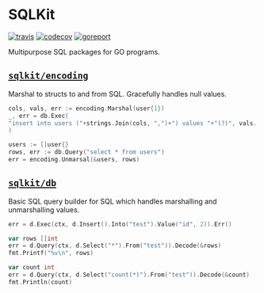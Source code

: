 # SQLKit

[![travis](https://travis-ci.org/ColDog/sqlkit.svg?branch=master)](https://travis-ci.org/ColDog/sqlkit.svg?branch=master)
[![codecov](https://codecov.io/gh/ColDog/sqlkit/branch/master/graph/badge.svg)](https://codecov.io/gh/ColDog/sqlkit)
[![goreport](https://goreportcard.com/badge/github.com/ColDog/sqlkit)](https://goreportcard.com/report/github.com/ColDog/sqlkit)

Multipurpose SQL packages for GO programs.

## [`sqlkit/encoding`](encoding)

Marshal to structs to and from SQL. Gracefully handles null values.

```go
cols, vals, err := encoding.Marshal(user{1})
_, err = db.Exec(
"insert into users ("+strings.Join(cols, ",")+") values "+"(?)", vals...,
)

users := []user{}
rows, err := db.Query("select * from users")
err = encoding.Unmarsal(&users, rows)
```

## [`sqlkit/db`](db)

Basic SQL query builder for SQL which handles marshalling and unmarshalling values.

```go
err = d.Exec(ctx, d.Insert().Into("test").Value("id", 2)).Err()

var rows []int
err = d.Query(ctx, d.Select("*").From("test")).Decode(&rows)
fmt.Printf("%v\n", rows)

var count int
err = d.Query(ctx, d.Select("count(*)").From("test")).Decode(&count)
fmt.Println(count)
```
